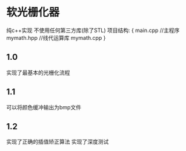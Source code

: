 # 软光栅化器
纯c++实现
不使用任何第三方库(除了STL)
项目结构:
{
  main.cpp //主程序
  mymath.hpp //线代运算库
  mymath.cpp
}

## 1.0
实现了最基本的光栅化流程

## 1.1
可以将颜色缓冲输出为bmp文件

## 1.2
实现了正确的插值矫正算法
实现了深度测试
